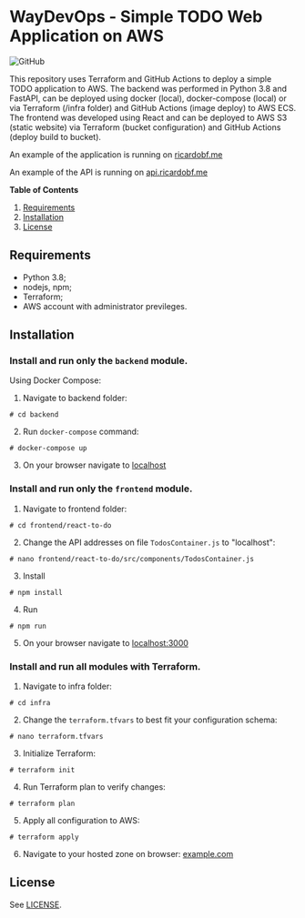# WayDevOps - Simple TODO Web Application on AWS

![GitHub](https://img.shields.io/github/license/ricardobf/waydevops)

This repository uses Terraform and GitHub Actions to deploy a simple TODO application to AWS.
The backend was performed in Python 3.8 and FastAPI, can be deployed using docker (local),
docker-compose (local) or via Terraform (/infra folder) and GitHub Actions (image deploy) to AWS ECS. 
The frontend was developed using React and can be deployed to AWS S3 (static website) via Terraform 
(bucket configuration) and GitHub Actions (deploy build to bucket).

An example of the application is running on [ricardobf.me](http://ricardobf.me)

An example of the API is running on [api.ricardobf.me](http://api.ricardobf.me)

**Table of Contents**

1. [Requirements](#requirements)
1. [Installation](#installation)
1. [License](#license)

## Requirements

- Python 3.8;
- nodejs, npm;
- Terraform;
- AWS account with administrator previleges.

## Installation

### Install and run only the `backend` module.

Using Docker Compose:

1. Navigate to backend folder:
```shell
# cd backend
```

2. Run `docker-compose` command:
```shell
# docker-compose up
```

3. On your browser navigate to [localhost](http://localhost)

### Install and run only the `frontend` module.

1. Navigate to frontend folder:
```shell
# cd frontend/react-to-do
```

2. Change the API addresses on file `TodosContainer.js` to "localhost":
```shell
# nano frontend/react-to-do/src/components/TodosContainer.js
```

3. Install
```shell
# npm install
```

4. Run
```shell
# npm run
```

5. On your browser navigate to [localhost:3000](http://localhost:3000)


### Install and run all modules with Terraform.

1. Navigate to infra folder:
```shell
# cd infra
```

2. Change the `terraform.tfvars` to best fit your configuration schema:
```shell
# nano terraform.tfvars
```

3. Initialize Terraform:
```shell
# terraform init
```

4. Run Terraform plan to verify changes:
```shell
# terraform plan
```

5. Apply all configuration to AWS:
```shell
# terraform apply
```

6. Navigate to your hosted zone on browser: [example.com](http://example.com)



## License

See [LICENSE](https://github.com/ricardobf/waydevops/LICENSE).